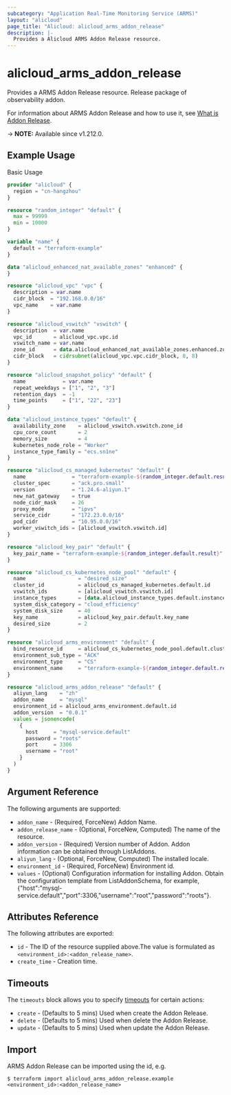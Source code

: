 ```yaml
---
subcategory: "Application Real-Time Monitoring Service (ARMS)"
layout: "alicloud"
page_title: "Alicloud: alicloud_arms_addon_release"
description: |-
  Provides a Alicloud ARMS Addon Release resource.
---
```


# alicloud_arms_addon_release

Provides a ARMS Addon Release resource. Release package of observability addon.

For information about ARMS Addon Release and how to use it, see [What is Addon Release](https://www.alibabacloud.com/help/en/arms/developer-reference/api-arms-2019-08-08-installaddon).

-> **NOTE:** Available since v1.212.0.

## Example Usage

Basic Usage

```terraform
provider "alicloud" {
  region = "cn-hangzhou"
}

resource "random_integer" "default" {
  max = 99999
  min = 10000
}

variable "name" {
  default = "terraform-example"
}

data "alicloud_enhanced_nat_available_zones" "enhanced" {
}

resource "alicloud_vpc" "vpc" {
  description = var.name
  cidr_block  = "192.168.0.0/16"
  vpc_name    = var.name
}

resource "alicloud_vswitch" "vswitch" {
  description  = var.name
  vpc_id       = alicloud_vpc.vpc.id
  vswitch_name = var.name
  zone_id      = data.alicloud_enhanced_nat_available_zones.enhanced.zones.0.zone_id
  cidr_block   = cidrsubnet(alicloud_vpc.vpc.cidr_block, 8, 8)
}

resource "alicloud_snapshot_policy" "default" {
  name            = var.name
  repeat_weekdays = ["1", "2", "3"]
  retention_days  = -1
  time_points     = ["1", "22", "23"]
}

data "alicloud_instance_types" "default" {
  availability_zone    = alicloud_vswitch.vswitch.zone_id
  cpu_core_count       = 2
  memory_size          = 4
  kubernetes_node_role = "Worker"
  instance_type_family = "ecs.sn1ne"
}

resource "alicloud_cs_managed_kubernetes" "default" {
  name               = "terraform-example-${random_integer.default.result}"
  cluster_spec       = "ack.pro.small"
  version            = "1.24.6-aliyun.1"
  new_nat_gateway    = true
  node_cidr_mask     = 26
  proxy_mode         = "ipvs"
  service_cidr       = "172.23.0.0/16"
  pod_cidr           = "10.95.0.0/16"
  worker_vswitch_ids = [alicloud_vswitch.vswitch.id]
}

resource "alicloud_key_pair" "default" {
  key_pair_name = "terraform-example-${random_integer.default.result}"
}

resource "alicloud_cs_kubernetes_node_pool" "default" {
  name                 = "desired_size"
  cluster_id           = alicloud_cs_managed_kubernetes.default.id
  vswitch_ids          = [alicloud_vswitch.vswitch.id]
  instance_types       = [data.alicloud_instance_types.default.instance_types.0.id]
  system_disk_category = "cloud_efficiency"
  system_disk_size     = 40
  key_name             = alicloud_key_pair.default.key_name
  desired_size         = 2
}

resource "alicloud_arms_environment" "default" {
  bind_resource_id     = alicloud_cs_kubernetes_node_pool.default.cluster_id
  environment_sub_type = "ACK"
  environment_type     = "CS"
  environment_name     = "terraform-example-${random_integer.default.result}"
}

resource "alicloud_arms_addon_release" "default" {
  aliyun_lang    = "zh"
  addon_name     = "mysql"
  environment_id = alicloud_arms_environment.default.id
  addon_version  = "0.0.1"
  values = jsonencode(
    {
      host     = "mysql-service.default"
      password = "roots"
      port     = 3306
      username = "root"
    }
  )
}
```

## Argument Reference

The following arguments are supported:
* `addon_name` - (Required, ForceNew) Addon Name.
* `addon_release_name` - (Optional, ForceNew, Computed) The name of the resource.
* `addon_version` - (Required) Version number of Addon. Addon information can be obtained through ListAddons.
* `aliyun_lang` - (Optional, ForceNew, Computed) The installed locale.
* `environment_id` - (Required, ForceNew) Environment id.
* `values` - (Optional) Configuration information for installing Addon. Obtain the configuration template from ListAddonSchema, for example, {"host":"mysql-service.default","port":3306,"username":"root","password":"roots"}.

## Attributes Reference

The following attributes are exported:
* `id` - The ID of the resource supplied above.The value is formulated as `<environment_id>:<addon_release_name>`.
* `create_time` - Creation time.

## Timeouts

The `timeouts` block allows you to specify [timeouts](https://www.terraform.io/docs/configuration-0-11/resources.html#timeouts) for certain actions:
* `create` - (Defaults to 5 mins) Used when create the Addon Release.
* `delete` - (Defaults to 5 mins) Used when delete the Addon Release.
* `update` - (Defaults to 5 mins) Used when update the Addon Release.

## Import

ARMS Addon Release can be imported using the id, e.g.

```shell
$ terraform import alicloud_arms_addon_release.example <environment_id>:<addon_release_name>
```